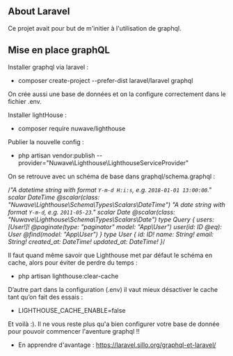 

## About Laravel

Ce projet avait pour but de m'initier à l'utilisation de graphql.

## Mise en place graphQL

Installer graphql via laravel : 
- composer create-project --prefer-dist laravel/laravel graphql

On crée aussi une base de données et on la configure correctement dans le fichier .env.

Installer lightHouse :
- composer require nuwave/lighthouse

Publier la nouvelle config :
- php artisan vendor:publish --provider="Nuwave\Lighthouse\LighthouseServiceProvider"

On se retrouve avec un schéma de base dans graphql/schema.graphql :

/*"A datetime string with format `Y-m-d H:i:s`, e.g. `2018-01-01 13:00:00`."
scalar DateTime @scalar(class: "Nuwave\\Lighthouse\\Schema\\Types\\Scalars\\DateTime")
"A date string with format `Y-m-d`, e.g. `2011-05-23`."
scalar Date @scalar(class: "Nuwave\\Lighthouse\\Schema\\Types\\Scalars\\Date")
type Query {
    users: [User!]! @paginate(type: "paginator" model: "App\\User")
    user(id: ID @eq): User @find(model: "App\\User")
}
type User {
    id: ID!
    name: String!
    email: String!
    created_at: DateTime!
    updated_at: DateTime!
}*/

Il faut quand même savoir que Lighthouse met par défaut le schéma en cache, alors pour éviter de perdre du temps :
 - php artisan lighthouse:clear-cache

 D’autre part dans la configuration (.env) il vaut mieux désactiver le cache tant qu’on fait des essais :

- LIGHTHOUSE_CACHE_ENABLE=false

Et voilà :). Il ne vous reste plus qu'a bien configurer votre base de donnée pour pouvoir commencer l'aventure graphql !!

- En apprendre d'avantage : https://laravel.sillo.org/graphql-et-laravel/